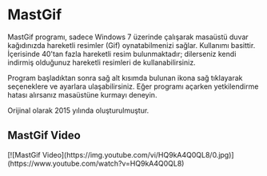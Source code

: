 <h1>MastGif</h1>
  <p>MastGif programı, sadece Windows 7 üzerinde çalışarak masaüstü duvar kağıdınızda hareketli resimler (Gif) oynatabilmenizi sağlar. Kullanımı basittir. İçerisinde 40'tan fazla hareketli resim bulunmaktadır; dilerseniz kendi indirmiş olduğunuz hareketli resimleri de kullanabilirsiniz.</p>
  <p>Program başladıktan sonra sağ alt kısımda bulunan ikona sağ tıklayarak seçeneklere ve ayarlara ulaşabilirsiniz. Eğer programı açarken yetkilendirme hatası alırsanız masaüstüne kurmayı deneyin.</p>
  <p>Orijinal olarak 2015 yılında oluşturulmuştur.</p>

<h2>MastGif Video</h2>
[![MastGif Video](https://img.youtube.com/vi/HQ9kA4Q0QL8/0.jpg)](https://www.youtube.com/watch?v=HQ9kA4Q0QL8)
 
